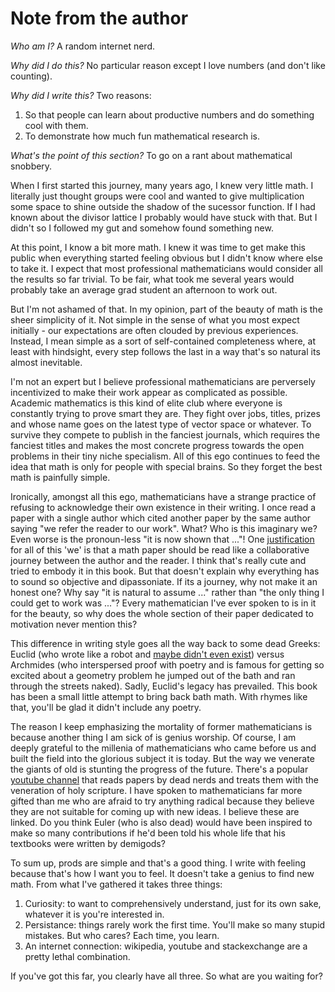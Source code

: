 # Note from the author

*Who am I?* A random internet nerd.

*Why did I do this?* No particular reason except I love numbers (and don't like counting).

*Why did I write this?* Two reasons:
1. So that people can learn about productive numbers and do something cool with them.
2. To demonstrate how much fun mathematical research is.

*What's the point of this section?* To go on a rant about mathematical snobbery.

When I first started this journey, many years ago, I knew very little math. I literally just thought groups were cool and wanted to give multiplication some space to shine outside the shadow of the sucessor function. If I had known about the divisor lattice I probably would have stuck with that. But I didn't so I followed my gut and somehow found something new. 

At this point, I know a bit more math. I knew it was time to get make this public when everything started feeling obvious but I didn't know where else to take it. I expect that most professional mathematicians would consider all the results so far trivial. To be fair, what took me several years would probably take an average grad student an afternoon to work out. 

But I'm not ashamed of that. In my opinion, part of the beauty of math is the sheer simplicity of it. Not simple in the sense of what you most expect initially - our expectations are often clouded by previous experiences. Instead, I mean simple as a sort of self-contained completeness where, at least with hindsight, every step follows the last in a way that's so natural its almost inevitable.

I'm not an expert but I believe professional mathematicians are perversely incentivized to make their work appear as complicated as possible. Academic mathematics is this kind of elite club where everyone is constantly trying to prove smart they are. They fight over jobs, titles, prizes and whose name goes on the latest type of vector space or whatever. To survive they compete to publish in the fanciest journals, which requires the fanciest titles and makes the most concrete progress towards the open problems in their tiny niche specialism. All of this ego continues to feed the idea that math is only for people with special brains. So they forget the best math is painfully simple.

Ironically, amongst all this ego, mathematicians have a strange practice of refusing to acknowledge their own existence in their writing. I once read a paper with a single author which cited another paper by the same author saying "we refer the reader to our work". What? Who is this imaginary we? Even worse is the pronoun-less "it is now shown that ..."! One [justification](https://math.stackexchange.com/questions/1305775/why-do-single-author-math-papers-use-we-instead-of-i) for all of this 'we' is that a math paper should be read like a collaborative journey between the author and the reader. I think that's really cute and tried to embody it in this book. But that doesn't explain why everything has to sound so objective and dipassoniate. If its a journey, why not make it an honest one? Why say "it is natural to assume ..." rather than "the only thing I could get to work was ..."? Every mathematician I've ever spoken to is in it for the beauty, so why does the whole section of their paper dedicated to motivation never mention this?

This difference in writing style goes all the way back to some dead Greeks: Euclid (who wrote like a robot and [maybe didn't even exist](https://hsm.stackexchange.com/questions/2764/is-there-any-historical-evidence-maintaining-that-euclid-was-a-single-person)) versus Archmides (who interspersed proof with poetry and is famous for getting so excited about a geometry problem he jumped out of the bath and ran through the streets naked). Sadly, Euclid's legacy has prevailed. This book has been a small little attempt to bring back bath math. With rhymes like that, you'll be glad it didn't include any poetry.

The reason I keep emphasizing the mortality of former mathematicians is because another thing I am sick of is genius worship. Of course, I am deeply grateful to the millenia of mathematicians who came before us and built the field into the glorious subject it is today. But the way we venerate the giants of old is stunting the progress of the future. There's a popular [youtube channel](https://www.youtube.com/playlist?list=PLATpsZGmpkg98pdBHE3EH2sewzSWL8XPb) that reads papers by dead nerds and treats them with the veneration of holy scripture. I have spoken to mathematicians far more gifted than me who are afraid to try anything radical because they believe they are not suitable for coming up with new ideas. I believe these are linked. Do you think Euler (who is also dead) would have been inspired to make so many contributions if he'd been told his whole life that his textbooks were written by demigods?

To sum up, prods are simple and that's a good thing. I write with feeling because that's how I want you to feel. It doesn't take a genius to find new math. From what I've gathered it takes three things:
1. Curiosity: to want to comprehensively understand, just for its own sake, whatever it is you're interested in.
2. Persistance: things rarely work the first time. You'll make so many stupid mistakes. But who cares? Each time, you learn.
3. An internet connection: wikipedia, youtube and stackexchange are a pretty lethal combination.

If you've got this far, you clearly have all three. So what are you waiting for?